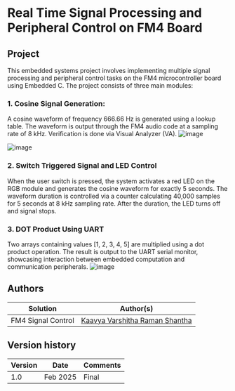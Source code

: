 # Real Time Signal Processing and Peripheral Control on FM4 Board

## Project
This embedded systems project involves implementing multiple signal processing and peripheral control tasks on the FM4 microcontroller board using Embedded C. The project consists of three main modules:

### 1. Cosine Signal Generation:
A cosine waveform of frequency 666.66 Hz is generated using a lookup table. The waveform is output through the FM4 audio code at a sampling rate of 8 kHz. Verification is done via Visual Analyzer (VA).
![image](https://github.com/user-attachments/assets/dfe170e2-4960-4782-926a-1c781b0f7b22)

![image](https://github.com/user-attachments/assets/1b9dbb92-f889-42b2-90b8-316b89313ee8)

### 2. Switch Triggered Signal and LED Control
When the user switch is pressed, the system activates a red LED on the RGB module and generates the cosine waveform for exactly 5 seconds. The waveform duration is controlled via a counter calculating 40,000 samples for 5 seconds at 8 kHz sampling rate. After the duration, the LED turns off and signal stops.

### 3. DOT Product Using UART
Two arrays containing values [1, 2, 3, 4, 5] are multiplied using a dot product operation. The result is output to the UART serial monitor, showcasing interaction between embedded computation and communication peripherals.
![image](https://github.com/user-attachments/assets/404f88c6-11aa-4330-98dd-6aa0aec006eb)

## Authors

Solution|Author(s)
--------|---------
FM4 Signal Control | [Kaavya Varshitha Raman Shantha](https://github.com/KaavyaVarshitha) 

## Version history

Version|Date|Comments
-------|----|--------
1.0|Feb 2025|Final

